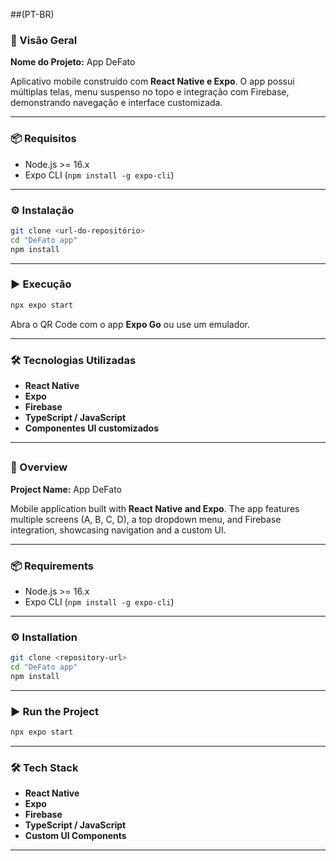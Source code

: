 
##(PT-BR)

### 📄 Visão Geral

**Nome do Projeto:** App DeFato

Aplicativo mobile construído com **React Native e Expo**. O app possui múltiplas telas, menu suspenso no topo e integração com Firebase, demonstrando navegação e interface customizada.

---

### 📦 Requisitos

- Node.js >= 16.x
- Expo CLI (`npm install -g expo-cli`)

---

### ⚙️ Instalação

```bash
git clone <url-do-repositório>
cd "DeFato app"
npm install
```

---

### ▶️ Execução

```bash
npx expo start
```

Abra o QR Code com o app **Expo Go** ou use um emulador.

---

### 🛠️ Tecnologias Utilizadas

- **React Native**
- **Expo**
- **Firebase**
- **TypeScript / JavaScript**
- **Componentes UI customizados**

---


##

### 📄 Overview

**Project Name:** App DeFato

Mobile application built with **React Native and Expo**. The app features multiple screens (A, B, C, D), a top dropdown menu, and Firebase integration, showcasing navigation and a custom UI.

---

### 📦 Requirements

- Node.js >= 16.x
- Expo CLI (`npm install -g expo-cli`)

---

### ⚙️ Installation

```bash
git clone <repository-url>
cd "DeFato app"
npm install
```

---

### ▶️ Run the Project

```bash
npx expo start
```

---

### 🛠️ Tech Stack

- **React Native**
- **Expo**
- **Firebase**
- **TypeScript / JavaScript**
- **Custom UI Components**

---

